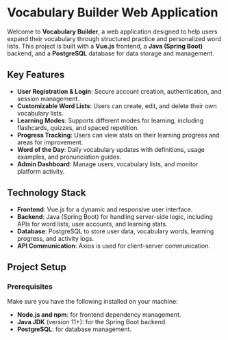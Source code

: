 # Vocabulary Builder Web Application

Welcome to **Vocabulary Builder**, a web application designed to help users expand their vocabulary through structured practice and personalized word lists. This project is built with a **Vue.js** frontend, a **Java (Spring Boot)** backend, and a **PostgreSQL** database for data storage and management.

## Key Features

- **User Registration & Login**: Secure account creation, authentication, and session management.
- **Customizable Word Lists**: Users can create, edit, and delete their own vocabulary lists.
- **Learning Modes**: Supports different modes for learning, including flashcards, quizzes, and spaced repetition.
- **Progress Tracking**: Users can view stats on their learning progress and areas for improvement.
- **Word of the Day**: Daily vocabulary updates with definitions, usage examples, and pronunciation guides.
- **Admin Dashboard**: Manage users, vocabulary lists, and monitor platform activity.

## Technology Stack

- **Frontend**: Vue.js for a dynamic and responsive user interface.
- **Backend**: Java (Spring Boot) for handling server-side logic, including APIs for word lists, user accounts, and learning stats.
- **Database**: PostgreSQL to store user data, vocabulary words, learning progress, and activity logs.
- **API Communication**: Axios is used for client-server communication.

## Project Setup

### Prerequisites

Make sure you have the following installed on your machine:
- **Node.js and npm**: for frontend dependency management.
- **Java JDK** (version 11+): for the Spring Boot backend.
- **PostgreSQL**: for database management.
